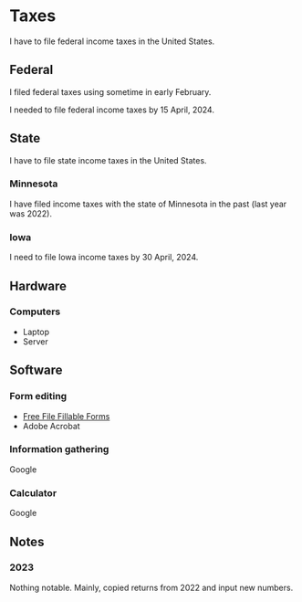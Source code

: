 # Taxes
I have to file federal income taxes in the United States.

## Federal
I filed federal taxes using
sometime in early February.

I needed to file federal income taxes by 15 April, 2024.

## State
I have to file state income taxes in the United States.

### Minnesota
I have filed income taxes with the state of Minnesota in the past (last year was
2022).

### Iowa
I need to file Iowa income taxes by 30 April, 2024.

## Hardware

### Computers
* Laptop
* Server

## Software

### Form editing
* <a href="https://www.freefilefillableforms.com/home/default.php">Free File Fillable Forms</a>
* Adobe Acrobat

### Information gathering
Google

### Calculator
Google

## Notes

### 2023
Nothing notable. Mainly, copied returns from 2022 and input new numbers.
